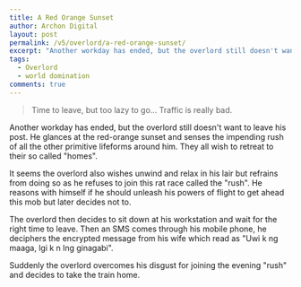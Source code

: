 ```yaml
---
title: A Red Orange Sunset
author: Archon Digital
layout: post
permalink: /v5/overlord/a-red-orange-sunset/
excerpt: "Another workday has ended, but the overlord still doesn't want to leave his post. He glances at the red-orange sunset and senses the impending rush of all the other primitive lifeforms around him. They all wish to retreat to their so called homes."
tags:
  - Overlord
  - world domination
comments: true  
---
```


<blockquote>
	<p class="lead">Time to leave, but too lazy to go... Traffic is really bad.</p>
</blockquote>

Another workday has ended, but the overlord still doesn't want to leave his post. He glances at the red-orange sunset and senses the impending rush of all the other primitive lifeforms around him. They all wish to retreat to their so called "homes".

It seems the overlord also wishes unwind and relax in his lair but refrains from doing so as he refuses to join this rat race called the "rush". He reasons with himself if he should unleash his powers of flight to get ahead this mob but later decides not to.<!--more-->

The overlord then decides to sit down at his workstation and wait for the right time to leave. Then an SMS comes through his mobile phone, he deciphers the encrypted message from his wife which read as "Uwi k ng maaga, lgi k n lng ginagabi".

Suddenly the overlord overcomes his disgust for joining the evening "rush" and decides to take the train home.
